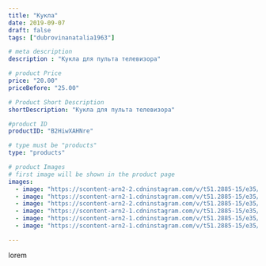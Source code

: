```yaml
---
title: "Кукла"
date: 2019-09-07
draft: false
tags: ["dubrovinanatalia1963"]

# meta description
description : "Кукла для пульта телевизора"

# product Price
price: "20.00"
priceBefore: "25.00"

# Product Short Description
shortDescription: "Кукла для пульта телевизора"

#product ID
productID: "B2HiwXAHNre"

# type must be "products"
type: "products"

# product Images
# first image will be shown in the product page
images:
  - image: "https://scontent-arn2-2.cdninstagram.com/v/t51.2885-15/e35/69261521_544105606131780_4597244096711521858_n.jpg?_nc_ht=scontent-arn2-2.cdninstagram.com&_nc_cat=100&_nc_ohc=Ef10Af38rAoAX_Lm9vP&se=7&tp=1&oh=690fa7ce329c77ebfe7231ca6a3f0ce7&oe=605B95B1&ig_cache_key=MjEyNzgyMjIwMzU3MjM1ODE2Mg%3D%3D.2"
  - image: "https://scontent-arn2-1.cdninstagram.com/v/t51.2885-15/e35/68874403_140864363827389_5510113124232956614_n.jpg?_nc_ht=scontent-arn2-1.cdninstagram.com&_nc_cat=109&_nc_ohc=DChunRXgtNIAX8je2Ny&se=7&tp=1&oh=d8cf13dfda7c8db449abc916df3010bf&oe=605B5FD2&ig_cache_key=MjEyNzgyMjIwMzU1NTU1NDYwNw%3D%3D.2"
  - image: "https://scontent-arn2-2.cdninstagram.com/v/t51.2885-15/e35/69279945_144325110118064_1222964844955688874_n.jpg?_nc_ht=scontent-arn2-2.cdninstagram.com&_nc_cat=108&_nc_ohc=1LC8VbHoTNsAX_SZw7_&se=7&tp=1&oh=edec8683291d34c95de5c4f2e21efa62&oe=605B6127&ig_cache_key=MjEyNzgyMjIwMzU0NzE2NzE3Ng%3D%3D.2"
  - image: "https://scontent-arn2-1.cdninstagram.com/v/t51.2885-15/e35/68780562_2381311495460495_8129081245658160567_n.jpg?_nc_ht=scontent-arn2-1.cdninstagram.com&_nc_cat=111&_nc_ohc=7KvLTbOgNGMAX8kP-EV&se=7&tp=1&oh=810b49859ef45d30a8c5d472ab5926b8&oe=605C46E3&ig_cache_key=MjEyNzgyMjIwMzU2MzkyMDc1MA%3D%3D.2"
  - image: "https://scontent-arn2-1.cdninstagram.com/v/t51.2885-15/e35/68994992_113968513085509_144241363806537244_n.jpg?_nc_ht=scontent-arn2-1.cdninstagram.com&_nc_cat=101&_nc_ohc=JmTe4GP7H8QAX8L6qac&se=7&tp=1&oh=849e0ec5b1a109a20d297f9bde12883f&oe=6059CF1E&ig_cache_key=MjEyNzgyMjIwMzU3MjM5ODUwNQ%3D%3D.2"
  - image: "https://scontent-arn2-1.cdninstagram.com/v/t51.2885-15/e35/69280512_374949826531535_4139311077018258720_n.jpg?_nc_ht=scontent-arn2-1.cdninstagram.com&_nc_cat=111&_nc_ohc=yaZDiygSWx0AX9X40dg&se=7&tp=1&oh=f1a7fc57ca7320c2c3f80aec1a5d9dbc&oe=605D09A5&ig_cache_key=MjEyNzgyMjIwMzUzMDQxMDMyNg%3D%3D.2"

---
```

lorem
